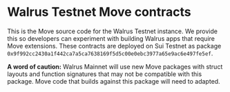 # Walrus Testnet Move contracts

This is the Move source code for the Walrus Testnet instance. We provide this so developers can
experiment with building Walrus apps that require Move extensions. These contracts are deployed on
Sui Testnet as package `0x9f992cc2430a1f442ca7a5ca7638169f5d5c00e0ebc3977a65e9ac6e497fe5ef`.

**A word of caution:** Walrus Mainnet will use new Move packages with struct layouts and function
signatures that may not be compatible with this package. Move code that builds against this package
will need to adapted.
